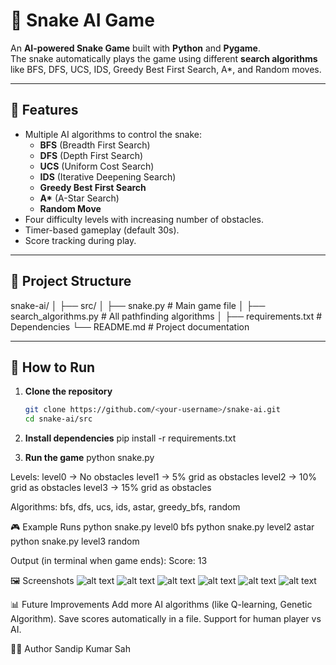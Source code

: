 # 🐍 Snake AI Game

An **AI-powered Snake Game** built with **Python** and **Pygame**.  
The snake automatically plays the game using different **search algorithms** like BFS, DFS, UCS, IDS, Greedy Best First Search, A\*, and Random moves.

---

## 🎯 Features

- Multiple AI algorithms to control the snake:
  - **BFS** (Breadth First Search)
  - **DFS** (Depth First Search)
  - **UCS** (Uniform Cost Search)
  - **IDS** (Iterative Deepening Search)
  - **Greedy Best First Search**
  - **A\*** (A-Star Search)
  - **Random Move**
- Four difficulty levels with increasing number of obstacles.
- Timer-based gameplay (default 30s).
- Score tracking during play.

---

## 📂 Project Structure

snake-ai/
│
├── src/
│ ├── snake.py # Main game file
│ ├── search_algorithms.py # All pathfinding algorithms
│
├── requirements.txt # Dependencies
└── README.md # Project documentation

---

## 🚀 How to Run

1. **Clone the repository**

   ```bash
   git clone https://github.com/<your-username>/snake-ai.git
   cd snake-ai/src

   ```

2. **Install dependencies**
   pip install -r requirements.txt

3. **Run the game**
   python snake.py <level> <algorithm>

Levels:
level0 → No obstacles
level1 → 5% grid as obstacles
level2 → 10% grid as obstacles
level3 → 15% grid as obstacles

Algorithms:
bfs, dfs, ucs, ids, astar, greedy_bfs, random

🎮 Example Runs
python snake.py level0 bfs
python snake.py level2 astar
python snake.py level3 random

Output (in terminal when game ends):
Score: 13

🖼️ Screenshots
![alt text](image.png)
![alt text](image-1.png)
![alt text](image-2.png)
![alt text](image-3.png)
![alt text](image-4.png)
![alt text](image-5.png)

📊 Future Improvements
Add more AI algorithms (like Q-learning, Genetic Algorithm).
Save scores automatically in a file.
Support for human player vs AI.

👨‍💻 Author
Sandip Kumar Sah
